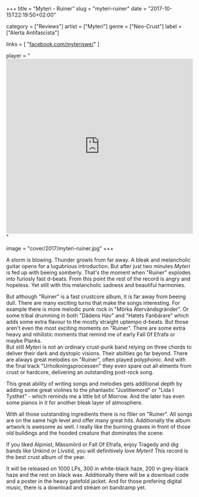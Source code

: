 +++
title = "Myteri - Ruiner"
slug = "myteri-ruiner"
date = "2017-10-15T22:19:50+02:00"

category = ["Reviews"]
artist = ["Myteri"]
genre = ["Neo-Crust"]
label = ["Alerta Antifascista"]

links = [
    "[facebook.com/myteriswe/](https://www.facebook.com/myteriswe/)"
]

player = "<iframe style='border: 0; width: 100%; height: 472px;' src='https://bandcamp.com/EmbeddedPlayer/album=199614458/size=large/bgcol=333333/linkcol=ffffff/artwork=none/transparent=true/' seamless></iframe>"

image = "cover/2017/myteri-ruiner.jpg"
+++

A storm is blowing. Thunder growls from far away. A bleak and melancholic guitar opens for a lugubrious introduction. But after just two minutes _Myteri_ is fed up with beeing somberly. That's the moment when "Ruiner" explodes into furiosly fast d-beats. From this point the rest of the record is angry and hopeless. Yet still with this melancholic sadness and beautiful harmonies.

But although "Ruiner" is a fast crustcore album, it is far away from beeing dull. There are many exciting turns that make the songs interesting. For example there is more melodic punk rock in "Mörka Ätervändsgränder". Or some tribal drumming in both "Dädens Hav" and "Hatets Fanbärare" which adds some extra flavour to the mostly straight uptempo d-beats. But those aren't even the most exciting moments on "Ruiner". There are some extra heavy and nihilistic moments that remind me of early Fall Of Efrafa or maybe Planks.  
But still _Myteri_ is not an ordinary crust-punk band relying on three chords to deliver their dark and dystopic visions. Their abilities go far beyond. There are always great melodies on "Ruiner", often played polyphonic. And with the final track "Urholkningsprocessen" they even spare out all elments from crust or hardcore, delivering an outstanding post-rock song.

This great ability of writing songs and melodies gets additional depth by adding some great violines to the phantastic "Justitiemord" or "Lida I Tysthet" - which reminds me a little bit of Morrow. And the later has even some pianos in it for another bleak layer of atmosphere.

With all those outstanding ingredients there is no filler on "Ruiner". All songs are on the same high level and offer many great hits. Additionally the album artwork is awesome as well. I really like the burning graves in front of those old buildings and the hooded creature that dominates the scene.

If you liked Alpinist, Mässmörd or Fall Of Efrafa, enjoy Tragedy and dig bands like Unkind or Livstid, you will definitively love _Myteri_! This record is the best crust album of the year.

It will be released on 1000 LPs, 300 in white-black haze, 200 in grey-black haze and the rest on black wax. Additionally there will be a download code and a poster in the heavy gatefold jacket. And for those prefering digital music, there is a download and stream on bandcamp yet.
